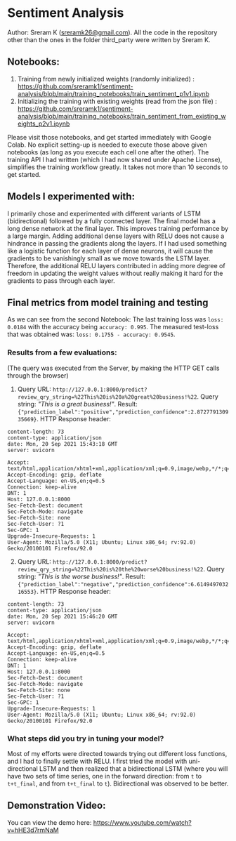 # Sentiment Analysis

Author: Sreram K (sreramk26@gmail.com). All the code in the repository other than the ones in the folder third_party were written by Sreram K. 

## Notebooks:
1. Training from newly initialized weights (randomly initialized) : https://github.com/sreramk1/sentiment-analysis/blob/main/training_notebooks/train_sentiment_p1v1.ipynb
2. Initializing the training with existing weights (read from the json file) : https://github.com/sreramk1/sentiment-analysis/blob/main/training_notebooks/train_sentiment_from_existing_weights_p2v1.ipynb

Please visit those notebooks, and get started immediately with Google Colab. No explicit setting-up is needed to execute those above given notebooks (as long as you execute each cell one after the other). The training API I had written (which I had now shared under Apache License), simplifies the training workflow greatly. It takes not more than 10 seconds to get started. 

## Models I experimented with: 
I primarily chose and experimented with different variants of LSTM (bidirectional) followed by a fully connected layer. 
The final model has a long dense network at the final layer. This improves training performance by a large margin. Adding
additional dense layers with RELU does not cause a hindrance in passing the gradients along the layers. If I had used 
something like a logistic function for each layer of dense neurons, it will cause the gradients to be vanishingly small
as we move towards the LSTM layer. Therefore, the additional RELU layers contributed in adding more degree of freedom in 
updating the weight values without really making it hard for the gradients to pass through each layer. 

## Final metrics from model training and testing

As we can see from the second Notebook: The last training loss was `loss: 0.0184` with the accuracy being 
`accuracy: 0.995`. The measured test-loss that was obtained was: `loss: 0.1755 - accuracy: 0.9545`.

### Results from a few evaluations:
(The query was executed from the Server, by making the HTTP GET calls through the browser)
1. Query URL: `http://127.0.0.1:8000/predict?review_qry_string=%22This%20is%20a%20great%20business!%22`. Query string:
_"This is a great business!"_. Result: `{"prediction_label":"positive","prediction_confidence":2.872779130935669}`. 
HTTP Response header:
```
content-length: 73
content-type: application/json
date: Mon, 20 Sep 2021 15:43:18 GMT
server: uvicorn

Accept: text/html,application/xhtml+xml,application/xml;q=0.9,image/webp,*/*;q=0.8
Accept-Encoding: gzip, deflate
Accept-Language: en-US,en;q=0.5
Connection: keep-alive
DNT: 1
Host: 127.0.0.1:8000
Sec-Fetch-Dest: document
Sec-Fetch-Mode: navigate
Sec-Fetch-Site: none
Sec-Fetch-User: ?1
Sec-GPC: 1
Upgrade-Insecure-Requests: 1
User-Agent: Mozilla/5.0 (X11; Ubuntu; Linux x86_64; rv:92.0) Gecko/20100101 Firefox/92.0

```
2. Query URL: `http://127.0.0.1:8000/predict?review_qry_string=%22This%20is%20the%20worse%20business!%22`. Query string: 
_"This is the worse business!"_. Result: `{"prediction_label":"negative","prediction_confidence":6.614949703216553}`.
HTTP Response header: 
```
content-length: 73
content-type: application/json
date: Mon, 20 Sep 2021 15:46:20 GMT
server: uvicorn

Accept: text/html,application/xhtml+xml,application/xml;q=0.9,image/webp,*/*;q=0.8
Accept-Encoding: gzip, deflate
Accept-Language: en-US,en;q=0.5
Connection: keep-alive
DNT: 1
Host: 127.0.0.1:8000
Sec-Fetch-Dest: document
Sec-Fetch-Mode: navigate
Sec-Fetch-Site: none
Sec-Fetch-User: ?1
Sec-GPC: 1
Upgrade-Insecure-Requests: 1
User-Agent: Mozilla/5.0 (X11; Ubuntu; Linux x86_64; rv:92.0) Gecko/20100101 Firefox/92.0
```

### What steps did you try in tuning your model?

Most of my efforts were directed towards trying out different loss functions, and I had to finally settle with RELU. I 
first tried the model with uni-directional LSTM and then realized that a bidirectional LSTM (where you will have two 
sets of time series, one in the forward direction: from `t` to `t+t_final`, and from `t+t_final` to `t`). Bidirectional
was observed to be better. 

## Demonstration Video: 

You can view the demo here: https://www.youtube.com/watch?v=hHE3d7rmNaM